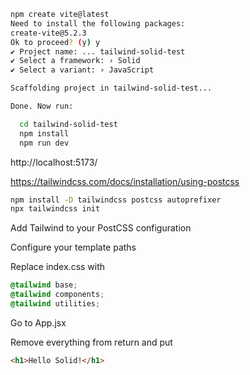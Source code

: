 ```sh
npm create vite@latest
Need to install the following packages:
create-vite@5.2.3
Ok to proceed? (y) y
✔ Project name: ... tailwind-solid-test
✔ Select a framework: › Solid
✔ Select a variant: › JavaScript

Scaffolding project in tailwind-solid-test...

Done. Now run:

  cd tailwind-solid-test
  npm install
  npm run dev
```

http://localhost:5173/

https://tailwindcss.com/docs/installation/using-postcss

```sh
npm install -D tailwindcss postcss autoprefixer
npx tailwindcss init
```

Add Tailwind to your PostCSS configuration

Configure your template paths

Replace index.css with

```css
@tailwind base;
@tailwind components;
@tailwind utilities;
```

Go to App.jsx

Remove everything from return and put 

```html
<h1>Hello Solid!</h1>
```

<br>
